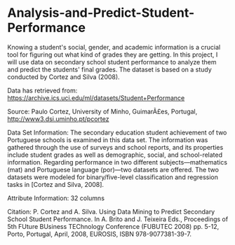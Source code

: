 # Analysis-and-Predict-Student-Performance
Knowing a student's social, gender, and academic information is a crucial tool for figuring out what kind of grades they are getting. In this project, I will use data on secondary school student performance to analyze them and predict the students' final grades. The dataset is based on a study conducted by Cortez and Silva (2008).

Data has retrieved from:
https://archive.ics.uci.edu/ml/datasets/Student+Performance

Source:
Paulo Cortez, University of Minho, GuimarÃ£es, Portugal, http://www3.dsi.uminho.pt/pcortez

Data Set Information:
The secondary education student achievement of two Portuguese schools is examined in this data set. The information was gathered through the use of surveys and school reports, and its properties include student grades as well as demographic, social, and school-related information. Regarding performance in two different subjects—mathematics (mat) and Portuguese language (por)—two datasets are offered. The two datasets were modeled for binary/five-level classification and regression tasks in [Cortez and Silva, 2008]. 

Attribute Information: 32 columns

Citation:
P. Cortez and A. Silva. Using Data Mining to Predict Secondary School Student Performance. In A. Brito and J. Teixeira Eds., Proceedings of 5th FUture BUsiness TEChnology Conference (FUBUTEC 2008) pp. 5-12, Porto, Portugal, April, 2008, EUROSIS, ISBN 978-9077381-39-7.
